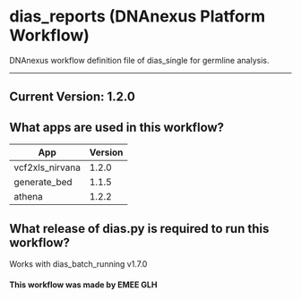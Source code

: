 # dias_reports (DNAnexus Platform Workflow)
DNAnexus workflow definition file of dias_single for germline analysis.

-------

## Current Version: 1.2.0

## What apps are used in this workflow?

|  App 	| Version  	|
|---	|---	|
|vcf2xls_nirvana    |1.2.0|
|generate_bed       |1.1.5|
|athena             |1.2.2|



## What release of dias.py is required to run this workflow?

Works with dias_batch_running v1.7.0



#### This workflow was made by EMEE GLH

